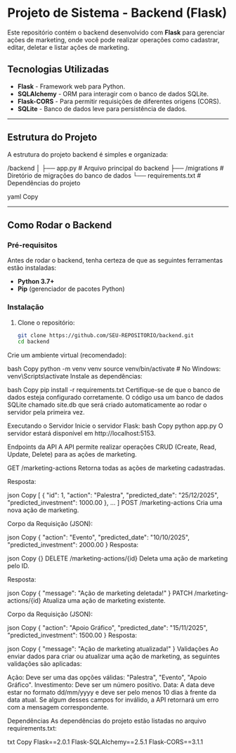 # Projeto de Sistema - Backend (Flask)

Este repositório contém o backend desenvolvido com **Flask** para gerenciar ações de marketing, onde você pode realizar operações como cadastrar, editar, deletar e listar ações de marketing.

## Tecnologias Utilizadas

- **Flask** - Framework web para Python.
- **SQLAlchemy** - ORM para interagir com o banco de dados SQLite.
- **Flask-CORS** - Para permitir requisições de diferentes origens (CORS).
- **SQLite** - Banco de dados leve para persistência de dados.

---

## Estrutura do Projeto

A estrutura do projeto backend é simples e organizada:

/backend │ ├── app.py # Arquivo principal do backend ├── /migrations # Diretório de migrações do banco de dados └── requirements.txt # Dependências do projeto

yaml
Copy

---

## Como Rodar o Backend

### Pré-requisitos

Antes de rodar o backend, tenha certeza de que as seguintes ferramentas estão instaladas:

- **Python 3.7+**
- **Pip** (gerenciador de pacotes Python)

### Instalação

1. Clone o repositório:
   ```bash
   git clone https://github.com/SEU-REPOSITORIO/backend.git
   cd backend
Crie um ambiente virtual (recomendado):

bash
Copy
python -m venv venv
source venv/bin/activate  # No Windows: venv\Scripts\activate
Instale as dependências:

bash
Copy
pip install -r requirements.txt
Certifique-se de que o banco de dados esteja configurado corretamente. O código usa um banco de dados SQLite chamado site.db que será criado automaticamente ao rodar o servidor pela primeira vez.

Executando o Servidor
Inicie o servidor Flask:
bash
Copy
python app.py
O servidor estará disponível em http://localhost:5153.

Endpoints da API
A API permite realizar operações CRUD (Create, Read, Update, Delete) para as ações de marketing.

GET /marketing-actions
Retorna todas as ações de marketing cadastradas.

Resposta:

json
Copy
[
    {
        "id": 1,
        "action": "Palestra",
        "predicted_date": "25/12/2025",
        "predicted_investment": 1000.00
    },
    ...
]
POST /marketing-actions
Cria uma nova ação de marketing.

Corpo da Requisição (JSON):

json
Copy
{
    "action": "Evento",
    "predicted_date": "10/10/2025",
    "predicted_investment": 2000.00
}
Resposta:

json
Copy
{}
DELETE /marketing-actions/{id}
Deleta uma ação de marketing pelo ID.

Resposta:

json
Copy
{
    "message": "Ação de marketing deletada!"
}
PATCH /marketing-actions/{id}
Atualiza uma ação de marketing existente.

Corpo da Requisição (JSON):

json
Copy
{
    "action": "Apoio Gráfico",
    "predicted_date": "15/11/2025",
    "predicted_investment": 1500.00
}
Resposta:

json
Copy
{
    "message": "Ação de marketing atualizada!"
}
Validações
Ao enviar dados para criar ou atualizar uma ação de marketing, as seguintes validações são aplicadas:

Ação: Deve ser uma das opções válidas: "Palestra", "Evento", "Apoio Gráfico".
Investimento: Deve ser um número positivo.
Data: A data deve estar no formato dd/mm/yyyy e deve ser pelo menos 10 dias à frente da data atual.
Se algum desses campos for inválido, a API retornará um erro com a mensagem correspondente.

Dependências
As dependências do projeto estão listadas no arquivo requirements.txt:

txt
Copy
Flask==2.0.1
Flask-SQLAlchemy==2.5.1
Flask-CORS==3.1.1